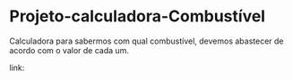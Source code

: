# Projeto-calculadora-Combustível

Calculadora para sabermos com qual combustível, devemos abastecer de acordo com o valor de cada um.

link: 
